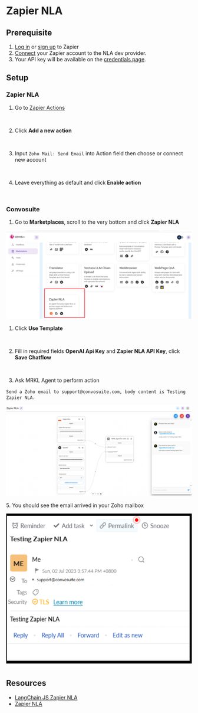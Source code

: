 # Zapier NLA

## Prerequisite

1. [Log in](https://zapier.com/app/login) or [sign up](https://zapier.com/sign-up) to Zapier
2. [Connect](https://nla.zapier.com/dev/start/) your Zapier account to the NLA dev provider.
3. Your API key will be available on the [credentials page](https://nla.zapier.com/credentials/).

## Setup

### Zapier NLA

1.  Go to [Zapier Actions](https://nla.zapier.com/dev/actions/)

    <figure><img src="../.gitbook/assets/zapier/nla/1.png" alt="" width="563"><figcaption></figcaption></figure>
2.  Click **Add a new action**

    <figure><img src="../.gitbook/assets/zapier/nla/2.png" alt="" width="563"><figcaption></figcaption></figure>
3.  Input `Zoho Mail: Send Email` into Action field then choose or connect new account

    <figure><img src="../.gitbook/assets/zapier/nla/3.png" alt="" width="563"><figcaption></figcaption></figure>
4.  Leave everything as default and click **Enable action**

    <figure><img src="../.gitbook/assets/zapier/nla/4.png" alt="" width="563"><figcaption></figcaption></figure>

### Convosuite

1. Go to **Marketplaces**, scroll to the very bottom and click **Zapier NLA**

![](<../.gitbook/assets/image (13).png>)

1.  Click **Use Template**

    <figure><img src="../.gitbook/assets/zapier/nla/6.png" alt=""><figcaption></figcaption></figure>
2.  Fill in required fields **OpenAI Api Key** and **Zapier NLA API Key**, click **Save Chatflow**

    <figure><img src="../.gitbook/assets/zapier/nla/7.png" alt=""><figcaption></figcaption></figure>
3. Ask MRKL Agent to perform action

```
Send a Zoho email to support@convosuite.com, body content is Testing Zapier NLA.
```

![](<../.gitbook/assets/image (30).png>)

5\. You should see the email arrived in your Zoho mailbox

![](<../.gitbook/assets/image (31).png>)

## Resources

* [LangChain JS Zapier NLA](https://js.langchain.com/docs/modules/agents/tools/zapier\_agent)
* [Zapier NLA](https://nla.zapier.com/start/)
